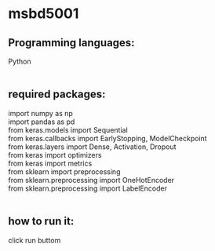 # msbd5001
## Programming languages:
Python<br> 
<br> 
## required packages:
import numpy as np <br> 
import pandas as pd <br> 
from keras.models import Sequential <br> 
from keras.callbacks import EarlyStopping, ModelCheckpoint<br> 
from keras.layers import Dense, Activation, Dropout<br> 
from keras import optimizers<br> 
from keras import metrics<br> 
from sklearn import preprocessing<br> 
from sklearn.preprocessing import OneHotEncoder<br> 
from sklearn.preprocessing import LabelEncoder<br> 
<br> 
## how to run it:<br> 
click run buttom<br> 

